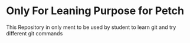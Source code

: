 # Only For Leaning Purpose for Petch

This Repository in only ment to be used by student to learn git and try different git commands
